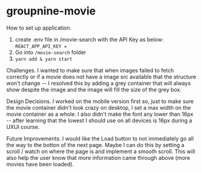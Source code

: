 # groupnine-movie

How to set up application.
1. create .env file in /movie-search with the API Key as below:
    `REACT_APP_API_KEY = `
2. Go into `/movie-search` folder
3. `yarn add & yarn start`

Challenges. 
I wanted to make sure that when images failed to fetch correctly or if a movie does not have a image src available that the structure won't change -- I resolved this by adding a grey container that will always show despite the image and the image will fill the size of the grey box.

Design Decisions.
I worked on the mobile version first so, just to make sure the movie container didn't look crazy on desktop, I set a max width on the movie container as a whole. I also didn't make the font any lower than 16px -- after learning that the lowest I should use on all devices is 16px during a UXUI course.

Future Improvements.
I would like the Load button to not immediately go all the way to the botton of the next page. Maybe I can do this by setting a scroll / watch on where the page is and implement a smooth scroll. This will also help the user know that more information came through above (more movies have been loaded).